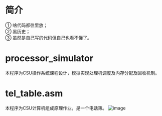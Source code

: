 # 简介
① 啥代码都往里放；  
② 黑历史；  
③ 虽然是自己写的代码但自己也看不懂了。   

# processor_simulator
本程序为CSU操作系统课程设计，模拟实现处理机调度及内存分配及回收机制。

# tel_table.asm
本程序为CSU计算机组成原理作业，是一个电话簿。
![image](https://user-images.githubusercontent.com/84196090/119942498-7d343200-bfc4-11eb-82ed-6065f54f5e68.png)
